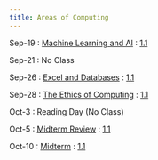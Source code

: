 ```yaml
---
title: Areas of Computing
---
```


Sep-19
: [Machine Learning and AI](#)
  : [1.1](#)

Sep-21
: No Class

Sep-26
: [Excel and Databases](#)
  : [1.1](#)

Sep-28
: [The Ethics of Computing](#)
  : [1.1](#)

Oct-3
: Reading Day (No Class)

Oct-5
: [Midterm Review](#)
  : [1.1](#)

Oct-10
: [Midterm](#)
  : [1.1](#)
